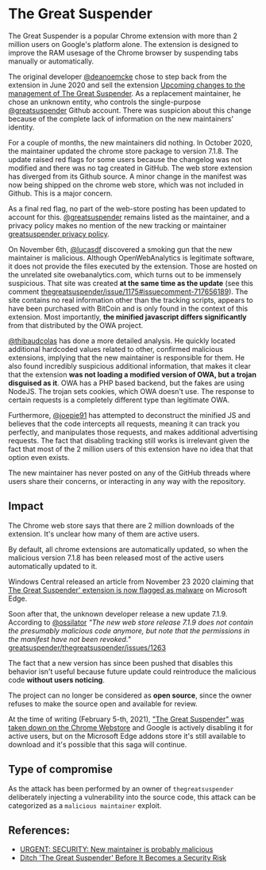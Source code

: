 # The Great Suspender

The Great Suspender is a popular Chrome extension with more than 2 million users
on Google's platform alone. The extension is designed to improve the RAM usesage
of the Chrome browser by suspending tabs manually or automatically.

The original developer [@deanoemcke](https://github.com/deanoemcke) chose to
step back from the extension in June 2020 and sell the extension
[Upcoming changes to the management of The Great Suspender](https://github.com/greatsuspender/thegreatsuspender/issues/1175).
As a replacement maintainer, he chose an unknown entity, who controls the
single-purpose [@greatsuspender](https://github.com/greatsuspender) Github
account. There was suspicion about this change because of the complete lack of
information on the new maintainers' identity.

For a couple of months, the new maintainers did nothing.
In October 2020, the maintainer updated the chrome store package to version
7.1.8. The update raised red flags for some users because the changelog was not
modified and there was no tag created in GitHub. The web store extension has
diverged from its Github source. A minor change in the manifest was now being
shipped on the chrome web store, which was not included in Github. This is a
major concern.

<!-- markdown-link-check-disable -->
As a final red flag, no part of the web-store posting has been updated to account
for this. [@greatsuspender](https://github.com/greatsuspender) remains listed as
the maintainer, and a privacy policy makes no mention of the new tracking or
maintainer [greatsuspender privacy policy](https://greatsuspender.github.io/privacy).
<!-- markdown-link-check-disable -->

On November 6th, [@lucasdf](https://github.com/lucasdf) discovered a smoking gun
that the new maintainer is malicious. Although OpenWebAnalytics is legitimate
software, it does not provide the files executed by the extension. Those are
hosted on the unrelated site owebanalytics.com, which turns out to be immensely
suspicious. That site was created **at the same time as the update** (see this
comment [thegreatsuspender/issue/1175#issuecomment-717656189](https://github.com/greatsuspender/thegreatsuspender/issues/1175#issuecomment-717656189)).
The site contains no real information other than the tracking scripts, appears
to have been purchased with BitCoin and is only found in the context of this
extension. Most importantly, **the minified javascript differs significantly**
from that distributed by the OWA project.

[@thibaudcolas](https://github.com/thibaudcolas) has done a more detailed
analysis. He quickly located additional hardcoded values related to other,
confirmed malicious extensions, implying that the new maintainer is responsible
for them. He also found incredibly suspicious additional information, that makes
it clear that the extension **was not loading a modified version of OWA, but a
trojan disguised as it**. OWA has a PHP based backend, but the fakes are using
NodeJS. The trojan sets cookies, which OWA doesn't use.  The response to certain
requests is a completely different type than legitimate OWA.

Furthermore, [@joepie91](https://github.com/joepie91) has attempted to deconstruct
the minified JS and believes that the code intercepts all requests, meaning it
can track you perfectly, and manipulates those requests, and makes
additional advertising requests.
The fact that disabling tracking still works is irrelevant given the fact that
most of the 2 million users of this extension have no idea that that option even
exists.

The new maintainer has never posted on any of the GitHub threads where users
share their concerns, or interacting in any way with the repository.

## Impact

The Chrome web store says that there are 2 million downloads of the extension.
It's unclear how many of them are active users.

By default, all chrome extensions are automatically updated, so when the
malicious version 7.1.8 has been released most of the active users automatically
updated to it.

Windows Central released an article from November 23 2020 claiming that
[The Great Suspender' extension is now flagged as malware](https://www.windowscentral.com/great-suspender-extension-now-flagged-malware-edge-has-built-replacement)
on Microsoft Edge.

Soon after that, the unknown developer release a new update 7.1.9.
According to [@ossilator](https://github.com/ossilator)
*"The new web store release 7.1.9 does not contain the presumably malicious code
anymore, but note that the permissions in the manifest have not been revoked."*
[greatsuspender/thegreatsuspender/issues/1263](https://github.com/greatsuspender/thegreatsuspender/issues/1263#issuecomment-735409569)

The fact that a new version has since been pushed that disables this behavior
isn't useful because future update could reintroduce the malicious
code **without users noticing**.

The project can no longer be considered as **open source**, since the owner
refuses to make the source open and available for review.

At the time of writing (February 5-th, 2021), ["The Great Suspender" was taken
down on the Chrome Webstore](https://9to5google.com/2021/02/04/the-great-suspender-extension-has-been-removed-from-chrome-web-store-for-containing-malware/)
and Google is actively disabling it for active users, but on the Microsoft Edge
addons store it's still available to download and it's possible that this saga
will continue.


## Type of compromise

As the attack has been performed by an owner of `thegreatsuspender` deliberately
injecting a vulnerability into the source code, this attack can be categorized
as a `malicious maintainer` exploit.

## References:

- [URGENT: SECURITY: New maintainer is probably malicious](https://github.com/greatsuspender/thegreatsuspender/issues/1263)
- [Ditch 'The Great Suspender' Before It Becomes a Security Risk](https://lifehacker.com/ditch-the-great-suspender-before-it-becomes-a-security-1845989664)

